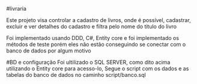 #livraria

Este projeto visa controlar a cadastro de livros, onde é possível, cadastrar, excluir e ver detalhes do cadastro e filtra pelo nome do titulo do livro

Foi implementado usando DDD, C#, Entity core e foi implementado os métodos de teste porém eles não estão conseguindo se conectar com o banco de dados por algum motivo


#BD e configuração
Foi ultilizado o SQL SERVER, como dito acima utilizando o Entity core para acesso-lo, 
Segue o script com os dados e as tabelas do banco de dados no caminho script/banco.sql
